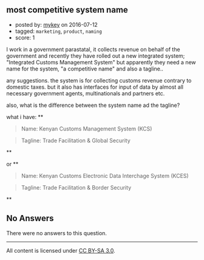 ## most competitive system name

- posted by: [mykey](https://stackexchange.com/users/537305/mykey) on 2016-07-12
- tagged: `marketing`, `product`, `naming`
- score: 1

I work in a government parastatal, it collects revenue on behalf of the government and recently they have rolled out a new integrated system; "Integrated Customs Management System" but apparently they need a new name for the system, "a competitive name"  and also a tagline..

any suggestions.
the system is for collecting customs revenue contrary to domestic taxes.
but it also has interfaces for input of data by almost all necessary government agents, multinationals and partners etc.


also, what is the difference between the system name ad the tagline?

what i have:
**
> Name:    Kenyan Customs Management System (KCS)
 
> Tagline: Trade Facilitation & Global Security

**

or 
**

> Name: Kenyan Customs Electronic Data Interchage System (KCES)

> Tagline: Trade Facilitation & Border Security

**


## No Answers

There were no answers to this question.


---

All content is licensed under [CC BY-SA 3.0](https://creativecommons.org/licenses/by-sa/3.0/).
